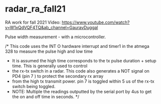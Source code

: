 # radar_ra_fall21
 RA work for fall 2021
Video: https://www.youtube.com/watch?v=W1xQdVQF4TQ&ab_channel=GauravDuggal

Pulse width measurement - with a microcontroller.

/* This code uses the INT O hardware interrupt and timer1 in the atmega 328 to measure the pulse high and low time
 *  It is assumed the high time corresponds to the tx pulse duration + setup time. This is generally used to control
 *  the rx-tx switch in a radar. This code also generates a NOT signal on PD4 (pin 7 ) to protect the secondary rx array
 *  from the high tx transmit power. pin 7 is toggled within 5 us of the rx-tx switch being toggled.
 *  NOTE: Multiple the readings outputted by the serial port by 4us to get the on and off time in seconds.
 */

